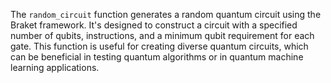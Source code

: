 The `random_circuit` function generates a random quantum circuit using the Braket framework. It's designed to construct a circuit with a specified number of qubits, instructions, and a minimum qubit requirement for each gate. This function is useful for creating diverse quantum circuits, which can be beneficial in testing quantum algorithms or in quantum machine learning applications.

<!--
[metadata-name]: Random Quantum Circuit Generator
[metadata-tags]: Textbook
[metadata-url]: 
-->
